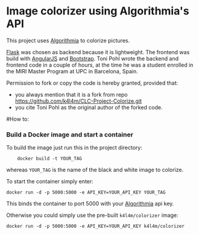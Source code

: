 # Image colorizer using Algorithmia's API

This project uses [Algorithmia](https://algorithmia.com) to colorize pictures. 

[Flask](http://flask.pocoo.org) was chosen as backend because it is lightweight.
The frontend was build with [AngularJS](https://angularjs.org) and [Bootstrap](http://getbootstrap.com).
Toni Pohl wrote the backend and frontend code in a couple of hours, at the time he was a student enrolled in the MIRI Master Program at UPC in Barcelona, Spain. 

Permission to fork or copy the code is hereby granted, provided that:
  - you always mention that it is a fork from repo https://github.com/k4l4m/CLC-Project-Colorize.git
  - you cite Toni Pohl as the original author of the forked code.


#How to:
### Build a Docker image and start a container
To build the image just run this in the project directory:
```
    docker build -t YOUR_TAG
```
whereas `YOUR_TAG` is the name of the black and white image to colorize.


To start the container simply enter:
```
docker run -d -p 5000:5000 -e API_KEY=YOUR_API_KEY YOUR_TAG
```

This binds the container to port 5000 with your [Algorithmia](https://algorithmia.com) api key.

Otherwise you could simply use the pre-built `k4l4m/colorizer` image:
```
docker run -d -p 5000:5000 -e API_KEY=YOUR_API_KEY k4l4m/colorizer
```

